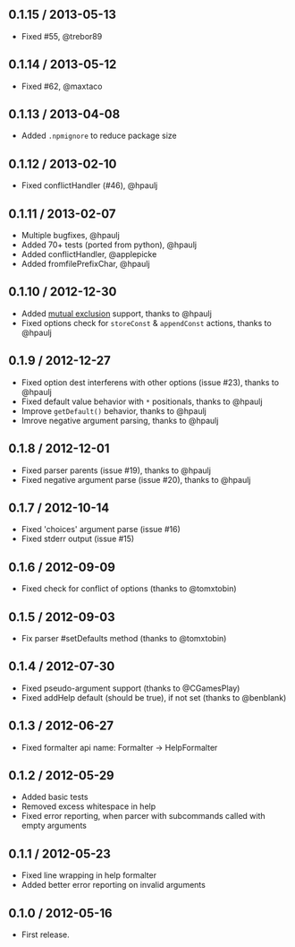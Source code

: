 0.1.15 / 2013-05-13
-------------------

* Fixed #55, @trebor89


0.1.14 / 2013-05-12
-------------------

* Fixed #62, @maxtaco


0.1.13 / 2013-04-08
-------------------

* Added `.npmignore` to reduce package size


0.1.12 / 2013-02-10
-------------------

* Fixed conflictHandler (#46), @hpaulj


0.1.11 / 2013-02-07
-------------------

* Multiple bugfixes, @hpaulj
* Added 70+ tests (ported from python), @hpaulj
* Added conflictHandler, @applepicke
* Added fromfilePrefixChar, @hpaulj


0.1.10 / 2012-12-30
-------------------

* Added [mutual exclusion](http://docs.python.org/dev/library/argparse.html#mutual-exclusion)
  support, thanks to @hpaulj
* Fixed options check for `storeConst` & `appendConst` actions, thanks to @hpaulj


0.1.9 / 2012-12-27
------------------

* Fixed option dest interferens with other options (issue #23), thanks to @hpaulj
* Fixed default value behavior with `*` positionals, thanks to @hpaulj
* Improve `getDefault()` behavior, thanks to @hpaulj
* Imrove negative argument parsing, thanks to @hpaulj


0.1.8 / 2012-12-01
------------------

* Fixed parser parents (issue #19), thanks to @hpaulj
* Fixed negative argument parse (issue #20), thanks to @hpaulj


0.1.7 / 2012-10-14
------------------

* Fixed 'choices' argument parse (issue #16)
* Fixed stderr output (issue #15)


0.1.6 / 2012-09-09
------------------

* Fixed check for conflict of options (thanks to @tomxtobin)


0.1.5 / 2012-09-03
------------------

* Fix parser #setDefaults method (thanks to @tomxtobin)


0.1.4 / 2012-07-30
------------------

* Fixed pseudo-argument support (thanks to @CGamesPlay)
* Fixed addHelp default (should be true), if not set (thanks to @benblank)


0.1.3 / 2012-06-27
------------------

* Fixed formalter api name: Formalter -> HelpFormalter


0.1.2 / 2012-05-29
------------------

* Added basic tests
* Removed excess whitespace in help
* Fixed error reporting, when parcer with subcommands
  called with empty arguments


0.1.1 / 2012-05-23
------------------

* Fixed line wrapping in help formalter
* Added better error reporting on invalid arguments


0.1.0 / 2012-05-16
------------------

* First release.
